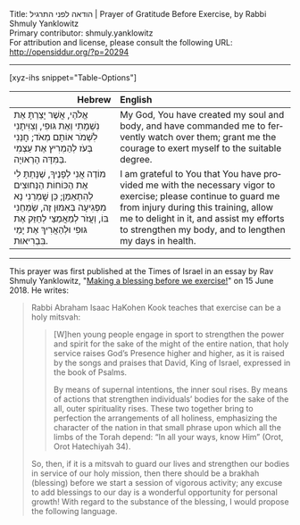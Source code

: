 <html>
<head></head>
<body>
Title: הודאה לפני התרגיל | Prayer of Gratitude Before Exercise, by Rabbi Shmuly Yanklowitz<br />
Primary contributor: shmuly.yanklowitz<br />
For attribution and license, please consult the following URL: <a href="http://opensiddur.org/?p=20294">http://opensiddur.org/?p=20294</a>
<p />
<hr />

[xyz-ihs snippet="Table-Options"]<table style="margin-left: auto; margin-right: auto;" class="draggable">
<thead><tr><th id="x" style="text-align: right;">Hebrew</th><th style="text-align: left;">English</th></tr></thead>
<tbody>
<tr><td style="vertical-align:top;">
<div class="liturgy" lang="he">
אֱלֹהַי,
אֲשֶׁר יָצַרְתָּ אֶת נִשְׁמָתִי וְאֶת גּוּפִי,
וְצִוִּיתָנִי לִשְׁמֹר אוֹתָם מְאֹד;
חׇנֵּנִי בְּעֹז לְהַמְרִיץ אֶת עַצְמִי בַּמִּדָּה הָרְאוּיָה.
</span></div></td>
 
<td style="vertical-align:top;">
<div class="english" lang="en">
My God, 
You have created my soul and body, 
and have commanded me to fervently watch over them; 
grant me the courage to exert myself to the suitable degree.
</div></td></tr>


<tr><td style="vertical-align:top;">
<div class="liturgy" lang="he">
מוֹדֶה אֲנִי לְפָנֶיךָ,
שֶׁנָּתַתָּ לִי אֶת הַכּוֹחוֹת הַנְּחוּצִים לְהִתְאַמֵּן;
כֵּן שׇׁמְרֵנִי נָא מִפְּגִיעָה בְּאִמּוּן זֶה,
שַׂמְּחֵנִי בּוֹ,
וְעֲזֹר לְמַאֲמַצַּי לְחַזֵּק אֶת גּוּפִי
וּלְהַאֲרִיךְ אֶת יָמַי בִּבְרִיאוּת.
</span></div></td>
 
<td style="vertical-align:top;">
<div class="english" lang="en">
I am grateful to You 
that You have provided me with the necessary vigor to exercise; 
please continue to guard me from injury during this training, 
allow me to delight in it, 
and assist my efforts to strengthen my body, 
and to lengthen my days in health.
</div></td></tr>
</tbody></table>

<hr />

This prayer was first published at the Times of Israel in an essay by Rav Shmuly Yanklowitz, "<a href="http://blogs.timesofisrael.com/making-a-blessing-before-we-exercise/">Making a blessing before we exercise!</a>" on 15 June 2018. He writes:

<blockquote>Rabbi Abraham Isaac HaKohen Kook teaches that exercise can be a holy mitsvah:

<blockquote>[W]hen young people engage in sport to strengthen the power and spirit for the sake of the might of the entire nation, that holy service raises God’s Presence higher and higher, as it is raised by the songs and praises that David, King of Israel, expressed in the book of Psalms.

By means of supernal intentions, the inner soul rises. By means of actions that strengthen individuals’ bodies for the sake of the all, outer spirituality rises. These two together bring to perfection the arrangements of all holiness, emphasizing the character of the nation in that small phrase upon which all the limbs of the Torah depend: “In all your ways, know Him” (Orot, Orot Hatechiyah 34).</blockquote>

So, then, if it is a mitsvah to guard our lives and strengthen our bodies in service of our holy mission, then there should be a brakhah (blessing) before we start a session of vigorous activity; any excuse to add blessings to our day is a wonderful opportunity for personal growth! With regard to the substance of the blessing, I would propose the following language.</blockquote>
</body>
</html>